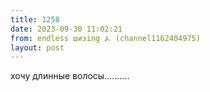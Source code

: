 ```yaml
---
title: 1258
date: 2023-09-30 11:02:21
from: endless шизing ⍼ (channel1162404975)
layout: post
---
```


хочу длинные волосы..........

